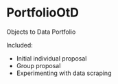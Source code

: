 # PortfolioOtD
Objects to Data Portfolio

Included:
+ Initial individual proposal
+ Group proposal
+ Experimenting with data scraping

